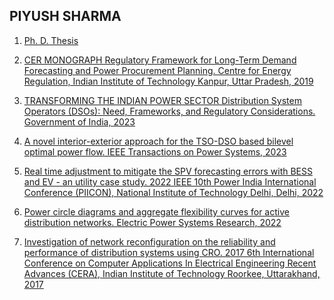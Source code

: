 ## PIYUSH SHARMA

<picture>
 <source media="(prefers-color-scheme: light)" srcset="IMG_20240718_150800876.jpg">
</picture>

1. [Ph. D. Thesis](https://drive.google.com/file/d/13iQh358T0XyYqrT-jJAwYLekEkHou_2F/view?usp=drivesdk)

2. [CER MONOGRAPH Regulatory Framework for Long-Term Demand Forecasting and Power Procurement Planning. Centre for Energy Regulation, Indian Institute of Technology Kanpur, Uttar Pradesh, 2019](https://cer.iitk.ac.in/assets/downloads/CER_Monograph.pdf)

3. [TRANSFORMING THE INDIAN POWER SECTOR Distribution System Operators (DSOs): Need, Frameworks, and Regulatory Considerations. Government of India, 2023](https://iusstf.org/documents/35627/42091/Whitepaper%20Transforming%20the%20Indian%20Power%20Sector)

4. [A novel interior-exterior approach for the TSO-DSO based bilevel optimal power flow. IEEE Transactions on Power Systems, 2023](https://ieeexplore.ieee.org/abstract/document/10192376)

5. [Real time adjustment to mitigate the SPV forecasting errors with BESS and EV - an utility case study. 2022 IEEE 10th Power India International Conference (PIICON), National Institute of Technology Delhi, Delhi, 2022](https://ieeexplore.ieee.org/abstract/document/10045243)

6. [Power circle diagrams and aggregate flexibility curves for active distribution networks. Electric Power Systems Research, 2022](https://www.sciencedirect.com/science/article/abs/pii/S0378779622000505)

7. [Investigation of network reconfiguration on the reliability and performance of distribution systems using CRO. 2017 6th International Conference on Computer Applications In Electrical Engineering Recent Advances (CERA), Indian Institute of Technology Roorkee, Uttarakhand, 2017](https://ieeexplore.ieee.org/document/8343305)
